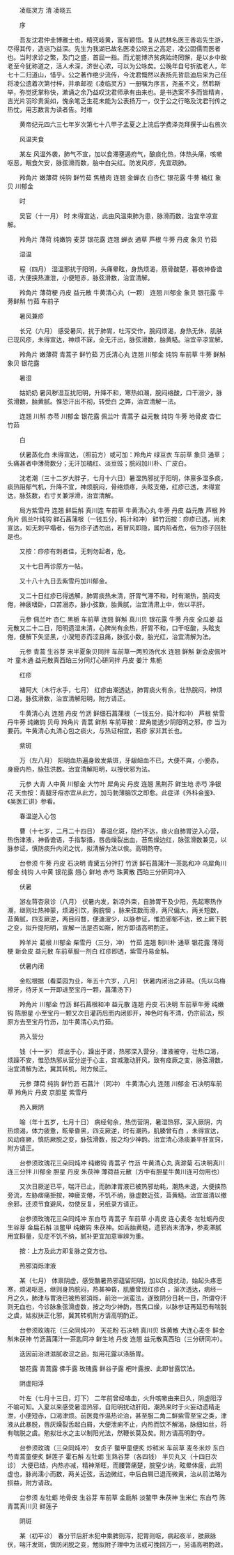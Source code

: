 <!-- { "loadSidebar": true } -->


　　凌临灵方 清 凌晓五

　　序

　　吾友沈君仲圭博雅士也，精究岐黄，富有颖悟。复从武林名医王香岩先生游，尽得其传，造诣乃益深。先生为我湖已故名医凌公晓五之高足，凌公固儒而医者也。当时求诊之繁，及门之盛，首屈一指。而尤能博济贫病始终罔懈，是以乡中故老至今犹称道之，活人术深，济世心浓，可以为公咏矣。公晚年自号折肱老人，年七十二归道山，惜乎。公之著作绝少流传，今沈君慨然以表扬先哲启迪后来为己任 将凌公遗着次第付梓，并承邮视《凌临灵方》一册嘱为序言，尧虽不文，然聆斯举，弥觉抚掌称快，漱诵之余乃益叹沈君师承有由来也。是书选案不多而皆精肯，吉光片羽珍贵奚如，愧余笔乏生花未能为公表扬万一，仅于公之行略及沈君刊传之热忱，用志数言为读者告。时维

　　黄帝纪元四六三七年岁次第七十八甲子孟夏之上浣后学费泽尧拜撰于山右旅次

　　风温夹食

　　某左 风温外袭，肺气不宣，加以食滞壅遏府气，酿痰化热，体热头痛，咳嗽呕恶，眠食欠安，脉弦滑而数，胎中白尖红。防发风疹，先宜疏肺。

　　羚角片 嫩薄荷 纯钩 鲜竹茹 焦楂肉 连翘 金蝉衣 白杏仁 银花露 牛蒡 橘红 象贝 川郁金

　　时

　　吴官（十一月） 时 未得宣达，此由风温束肺为患，脉滑而数，治宜辛凉宣解。

　　羚角片 薄荷 纯嫩钩 麦芽 银花露 连翘 蝉衣 通草 芦根 牛蒡 丹皮 象贝 竹茹

　　湿温

　　程（四月） 湿温邪扰于阳明，头痛晕眩，身热烦渴，筋骨酸楚，暮夜神昏谵语，大便挟热溏泄，小便短赤，脉弦滑数，治宜清解。

　　羚角片 薄荷梗 丹皮 益元散 牛黄清心丸（一颗） 连翘 川郁金 象贝 银花露 牛蒡鲜斛 竹茹 车前子

　　暑风兼疹

　　长兄（六月） 感受暑风，扰于肺胃，吐泻交作，脘闷烦渴，身热无休，肌肤已现风疹，未得宣达，神烦不寐，全无汗出，脉弦滑数，胎黄糙。治宜辛凉宣解。

　　羚角片 嫩薄荷 青蒿子 鲜竹茹 万氏清心丸 连翘 川郁金 纯钩 车前草 牛蒡 鲜斛 象贝 银花露

　　暑湿

　　姑奶奶 暑风秽湿互扰阳明，升降不和，寒热如潮，脘闷络酸，口干溺少，脉弦滑数，胎黄腻。惟恐汗出不彻，转受白 之弊，治宜清解一法。

　　连翘 川斛 赤苓 川郁金 银花露 佩兰叶 青蒿子 益元散 纯钩 牛蒡 地骨皮 杏仁 竹茹

　　白

　　伏暑蒸化白 未得宣达，（照前方）或可加：羚角片 绿豆衣 车前草 象贝 通草；头痛甚者中薄荷数分；无汗加橘红、淡豆豉；脘闷加川朴、广皮白。

　　沈老潮（三十二岁大胖子，七月十六日）暑湿热邪扰于阳明，体禀多湿多痰，痰热阻郁气机，升降不宣，神烦脘闷，骨络烦疼，头眩支倦，红疹已透，未得宣达，脉弦数，右寸关兼浮滑，治宜清解。

　　局方紫雪丹 连翘 鲜扁斛 真川连 车前草 牛黄清心丸 牛蒡 丹皮 益元散 芦根 羚角片 佩兰叶纯钩 鲜石菖蒲根（一钱五分，捣汁和冲） 鲜竹沥按：痧疹已透，尚未宣达，如无刺平塌者，俗为疹子透勿出，若冒风即隐，属内陷者危，俗为疹子回肚是也。

　　又按：痧疹有刺者佳，无刺勿起者，危。

　　又十七日再诊原方一帖。

　　又十八十九日去紫雪丹加川郁金。

　　又二十日红疹已得透解，肺胃痰热未清，肝胃气滞不和，时有潮热，脘闷支倦，神疲嗜卧，口苦溺赤，脉小弦数，胎黄腻，治宜清肃上中，佐以平肝。

　　元参 佩兰叶 杏仁 黑栀 车前草 连翘 鲜斛 真川贝 银花露 牛蒡 丹皮 全瓜姜 益元散又二十二日，阳明遗湿未清，心脾尚有余热，肝胃不和，口干呕酸，头眩支倦，便解下矢坚黑，小溲短赤而涩且痛，脉弦小数，胎光红，治宜清解为法。

　　元参 青蒿 生谷芽 宋半夏象贝同拌 车前草一两煎汤代水 连翘 鲜斛 新会皮佩叶叶 童木通 益元散真西珀三分同灯心研同拌 丹皮 姜汁 焦栀

　　红疹

　　褚阿大（木行水手，七月） 红疹由潮透达，肺胃痰火有余，壮热脘闷，神烦口渴，脉弦滑数，治宜清解阳明，附方请正。

　　牛黄清心丸 连翘 丹皮 竹沥 鲜细石菖蒲根（一钱五分，捣汁和冲） 芦根 紫雪丹牛蒡 纯嫩钩 贝母 羚角片 青蒿 鲜斛 车前草按：犀角能透少阴阳明之邪，疹 当为要药。牛黄清心丸清心包之痰火，与热证相宜，若疹 家非其长也。

　　紫斑

　　万（左八月） 阳明血热遍身致发紫斑，牙龈衄血不已，大便不爽，小便赤，身疲内热，脉弦洪数。治宜清解阳明，以搜伏邪为法。

　　元参 大青 人中黄 川郁金 大竹叶 犀角尖 丹皮 连翘 黑荆芥 鲜生地 赤芍 净银花 天虫按：青腿牙疳亦宜从此方，加马勃薄脑饮之即愈。此症详《外科金鉴》、《吴医汇讲》参看。

　　春温逆入心包

　　曹（十七岁，二月二十四日） 春温化斑，隐约不达，痰火自肺胃逆入心营，热伤津液，神昏谵语，手指掣搐，唇齿燥裂出血，苔焦燥边红，脉弦滑数兼见，以脉参证，慎防痰升内闭之忧，拟清解为法以俟。高明酌夺。

　　台参须 牛蒡 丹皮 石决明 青黛五分拌打 竹沥 鲜石菖蒲汁一茶匙和冲 乌犀角川郁金 纯钩 人中黄 银花露 翘心 鲜地 赤芍 珠黄散 西珀三分研同冲入

　　伏暑

　　游左蒋杏泉诊（八月） 伏暑内发，新凉外束，自肺胃干及少阳，先起寒热作潮，继则壮热神蒙，烦渴引饮，胸脘懊 ，脉来弦数而滑，两尺偏大，两关短数，苔黄腻，四支厥逆，两目闷瞀，便溏溲少，以脉参证，惟恐邪郁不达，致上厥下脱之变，拟升提阳明，宣解一法是否如斯，附方即请高明酌正。

　　羚羊片 葛根 川郁金 柴雪丹（三分，冲） 竹茹 连翘 制川朴 通草 银花露 薄荷梗 新会皮 益元散 车前草服一剂白 红疹即透，紫雪丹易金斛。

　　伏暑内闭

　　金松根据（看菜园为业，年五十六岁，八月） 伏暑内闭治之非易。（先以乌梅擦牙，待牙关一开即进至宝丹一颗，菖蒲汤下）

　　羚角片 川郁金 竹沥 鲜石菖根和冲 益元散 连翘 丹皮 石决明 车前草牛蒡 纯嫩钩 陈胆星 小至宝丹一颗又次日灌药后而内闭即开，神色时有不清，仍宗前法，照原方去至宝丹竹沥，加牛黄清心丸竹茹。

　　热入营分

　　钱（十一岁） 烦出于心，躁出于肾，热邪深入营分，津液被夺，壮热口渴，烦躁不安，惟恐热邪从营分逆于心主，宫城激动肝风，致有痉厥之变，脉弦滑数，治宜清解为法，冀其转机，附方候正。

　　元参 薄荷 纯钩 鲜竹沥 石菖汁（同冲） 牛黄清心丸 连翘 川郁金 石决明车前草 羚角片 丹皮 京胆星 紫雪丹

　　热入厥阴

　　喻（年十五岁，七月十日） 病经旬余，热伤营阴，暑湿热邪，深入厥阴，内热烦渴，体力疲惫，眩晕昏黑，四支厥逆，时有潮热，肌腠曾有白 ，未得宣达，风动痉厥，慎防厥脱之变，脉弦滑数，按之均少神韵。治宜清心涤痰兼平肝宣窍，附方请正。

　　台参须玫瑰花三朵同炖冲 纯嫩钩 青蒿子 竹沥 牛黄清心丸 真滁菊 石决明真川连三分拌 川郁金 胆星 丹皮 朱茯神 薄荷益元散（方中有胆星牛黄川连可勿用也）

　　又次日厥逆已平，喘汗已止，而肺津胃液已被热邪劫耗，潮热未退，大便挟热旁流，左胁痞痛拒按，神疲支倦，不饥不纳，脉虚数近弦，苔黄糙。治宜滋清以撤余邪，还须节食避风，勿使反复，另纸录方请正。

　　台参须玫瑰花三朵同炖冲 东白芍 青蒿子 车前草 小青皮 连心麦冬 左牡蛎丹皮 生谷芽 金扁石斛 淡鳖甲 纯嫩钩 朱茯神。如舌胎黄糙，遗邪尚未清净，参麦滞腻用宜斟量，见症不饥不纳，腻补更宜加意审辨为重。

　　按：上方及此方即复脉之变方也。

　　热邪消烁津液

　　某（七月） 体禀阴虚，感受酷暑热邪蕴留阳明，加以风食扰动，始起头疼恶寒，烦渴呕恶，继则身热脘闷，热甚神昏，肌腠曾现红疹白 ，渐次透达，病经一月之久，肺津与胃液已被热邪消烁，前治一派蛮法，遂致阴分日耗一日，所谓夺汗则无血也，今诊脉象弦滑虚数，按之均少神韵，唇焦口燥，以脉参证再延恐有喘脱之虞，姑拟扶正化邪，冀其转机附方请高明酌正。

　　台参须玫瑰花（三朵同炖冲） 天花粉 石决明 真川贝 珠黄散 大连心麦冬 鲜金斛朱茯神 竹沥菖蒲汁一茶匙同冲 鲜生地 丹皮 连翘 益元散真西珀（三分研同冲）。

　　迭因前治进滋腻收涩之品，拟用花露以涤肠胃。

　　银花露 青蒿露 佛手露 玫瑰露 鲜谷子露 杷叶露按、此即甘露饮法。

　　阴虚阳浮

　　叶左（七月十三日，灯下） 二年前曾经咯血，火升咳嗽由来日久，阴虚阳浮不喻可知。入夏以来感受暑湿热邪，自阳明扰动肝阳，潮热来时于火妄动遗精走泄，小便短赤，口渴津烦。前医竟作温热论治，甚至服二角二鲜紫雪至宝之类，津液从此暴脱，唇灰燥裂舌起白屑，大便泄痢不止，内热而饮不解渴，脉细如丝，将有喘脱之虞。勉拟壮水之主以制阳光法，然鞭长莫及矣。附方请高明酌夺。

　　台参须玫瑰（三朵同炖冲） 女贞子 鳖甲童便炙 炒秫米 车前草 麦冬米炒 东白芍青蒿童便炙 鲜莲子 霍石斛 左牡蛎 生熟谷芽（各四钱） 半贝丸又（十四日次诊） 大便已结，内热亦减，精神渐旺，而腰膂痛楚，脘窒少纳，眩晕体疲，此阴虚也，脉尚濡小而数，两关近弦，舌边微红，中后白屑已退而微黄，治从前法略为损益，附方请政。

　　台参须 左牡蛎 地骨皮 生谷芽 车前草 金扃斛 淡鳖甲 朱茯神 生米仁 东白芍 陈青蒿真川贝 鲜莲子

　　阴斑

　　某（初平诊） 春分节后肝木犯中乘脾则泻，犯胃则呕，病起夜半，肢厥脉伏，喘汗发斑，慎防闭脱之变，勉拟附子理中为法或可挽回万一，另请高明酌政。

